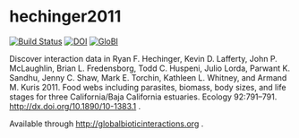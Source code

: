 # hechinger2011
[![Build Status](https://travis-ci.com/globalbioticinteractions/hechinger2011.svg)](https://travis-ci.com/globalbioticinteractions/hechinger2011) [![DOI](https://zenodo.org/badge/77002508.svg)](https://zenodo.org/badge/latestdoi/77002508) [![GloBI](http://api.globalbioticinteractions.org/interaction.svg?accordingTo=globi:globalbioticinteractions/hechinger2011)](http://globalbioticinteractions.org/?accordingTo=globi:globalbioticinteractions/hechinger2011)

Discover interaction data in Ryan F. Hechinger, Kevin D. Lafferty, John P. McLaughlin, Brian L. Fredensborg, Todd C. Huspeni, Julio Lorda, Parwant K. Sandhu, Jenny C. Shaw, Mark E. Torchin, Kathleen L. Whitney, and Armand M. Kuris 2011. Food webs including parasites, biomass, body sizes, and life stages for three California/Baja California estuaries. Ecology 92:791–791. http://dx.doi.org/10.1890/10-1383.1 .

Available through http://globalbioticinteractions.org .
